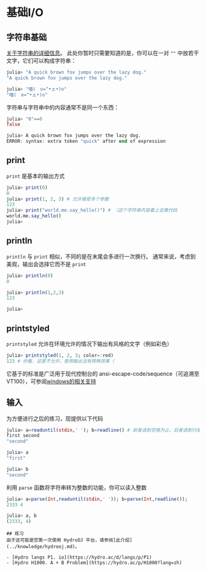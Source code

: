 # 基础I/O
## 字符串基础
[关于字符串的详细信息](string.md)。
此处你暂时只需要知道的是，你可以在一对 `""` 中放若干文字，它们可以构成字符串：
```jl
julia> "A quick brown fox jumps over the lazy dog."
"A quick brown fox jumps over the lazy dog."

julia> "喵(　o=^•ェ•)o"
"喵(　o=^•ェ•)o"
```

字符串与字符串中的内容通常不是同一个东西：
```jl
julia> "0"==0
false

julia> A quick brown fox jumps over the lazy dog.
ERROR: syntax: extra token "quick" after end of expression
```

## print
`print` 是基本的输出方式
```jl
julia> print(0)
0
julia> print(1, 2, 3) # 允许接受多个参数
123
julia> print("world.me.say_hello()") # （这个字符串内容看上去像代码
world.me.say_hello()
julia>
```

## println
`println` 与 `print` 相似，不同的是在末尾会多进行一次换行。
通常来说，考虑到美观，输出会选择它而不是 `print`
```jl
julia> println(0)
0

julia> println(1,2,3)
123

julia>
```

## printstyled
`printstyled` 允许在环境允许的情况下输出有风格的文字（例如彩色）
```jl
julia> printstyled(1, 2, 3; color=:red)
123 # 你看，这里不允许，使用输出没有特殊效果（
```

它基于的标准是广泛用于现代控制台的 ansi-escape-code/sequence（可追溯至 VT100），可参阅[windows的相关支持](https://docs.microsoft.com/zh-CN/windows/console/console-virtual-terminal-sequences)

## 输入
为方便进行之后的练习，现提供以下代码
```jl
julia> a=readuntil(stdin,' '); b=readline() # 前者读到空格为止，后者读到行尾
first second
"second"

julia> a
"first"

julia> b
"second"
```

利用 `parse` 函数将字符串转为整数的功能，你可以读入整数
```jl
julia> a=parse(Int,readuntil(stdin,' ')); b=parse(Int,readline());
2333 4

julia> a, b
(2333, 4)
```

```is-newbie
## 练习
由于这可能是您第一次使用 HydroOJ 平台，请参阅[此介绍](../knowledge/hydrooj.md)。

- [Hydro langs P1. io](https://hydro.ac/d/langs/p/P1)
- [Hydro H1000. A + B Problem](https://hydro.ac/p/H1000?lang=zh)
```
